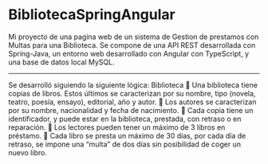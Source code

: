 # BibliotecaSpringAngular

Mi proyecto de una pagina web de un sistema de Gestion de prestamos con Multas para una Biblioteca.
Se compone de una API REST desarrollada con Spring-Java, un entorno web desarrollado con Angular con TypeScript,
y una base de datos local MySQL.

----------------------------------------------------------------------------------------------------------------------------

Se desarrolló siguiendo la siguiente lógica:
Biblioteca
	Una biblioteca tiene copias de libros. Estos últimos se caracterizan por su nombre, tipo (novela, teatro, poesía, ensayo), editorial, año y autor.
	Los autores se caracterizan por su nombre, nacionalidad y fecha de nacimiento.
	Cada copia tiene un identificador, y puede estar en la biblioteca, prestada, con retraso o en reparación.
	Los lectores pueden tener un máximo de 3 libros en préstamo.
	Cada libro se presta un máximo de 30 días, por cada día de retraso, se impone una “multa” de dos días sin posibilidad de coger un nuevo libro.
